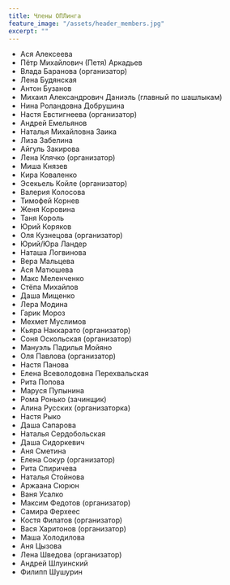```yaml
---
title: Члены ОПЛинга
feature_image: "/assets/header_members.jpg"
excerpt: ""
---
```


- Ася Алексеева
- Пётр Михайлович (Петя) Аркадьев
- Влада Баранова (организатор)
- Лена Будянская
- Антон Бузанов
- Михаил Александрович Даниэль (главный по шашлыкам)
- Нина Роландовна Добрушина
- Настя Евстигнеева (организатор)
- Андрей Емельянов
- Наталья Михайловна Заика
- Лиза Забелина
- Айгуль Закирова
- Лена Клячко (организатор)
- Миша Князев
- Кира Коваленко
- Эсекьель Койле (организатор)
- Валерия Колосова
- Тимофей Корнев
- Женя Коровина
- Таня Король
- Юрий Коряков
- Оля Кузнецова (организатор)
- Юрий/Юра Ландер
- Наташа Логвинова
- Вера Мальцева
- Ася Матюшева
- Макс Меленченко
- Стёпа Михайлов
- Даша Мищенко
- Лера Модина
- Гарик Мороз
- Мехмет Муслимов
- Кьяра Наккарато (организатор)
- Соня Оскольская (организатор)
- Мануэль Падилья Мойяно
- Оля Павлова (организатор)
- Настя Панова
- Елена Всеволодовна Перехвальская
- Рита Попова
- Маруся Пупынина
- Рома Ронько (зачинщик)
- Алина Русских (организаторка)
- Настя Рыко
- Даша Сапарова
- Наталья Сердобольская
- Даша Сидоркевич
- Аня Сметина
- Елена Сокур (организатор)
- Рита Спиричева
- Наталья Стойнова
- Аржаана Сюрюн
- Ваня Усалко
- Максим Федотов (организатор)
- Самира Ферхеес
- Костя Филатов (организатор)
- Вася Харитонов (организатор)
- Маша Холодилова
- Аня Цызова
- Лена Шведова (организатор)
- Андрей Шлуинский
- Филипп Шушурин
